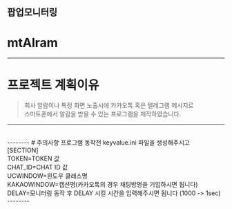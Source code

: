 ## 팝업모니터링
# mtAlram
---------
# 프로젝트 계획이유
> 회사 알람이나 특정 화면 노출시에 카카오톡 혹은 텔레그램 메시지로 <br>
> 스마트폰에서 알람을 받을 수 있는 프로그램을 제작하였습니다.
--------
<br>
--------
# 주의사항
프로그램 동작전 keyvalue.ini 파일을 생성해주시고 <br>
[SECTION] <br>
TOKEN=TOKEN 값 <br>
CHAT_ID=CHAT ID 값 <br>
UCWINDOW=윈도우 클래스명 <br>
KAKAOWINDOW=캡션명(카카오톡의 경우 채팅방명을 기입하시면 됩니다) <br>
DELAY=모니터링 동작 후 DELAY 시킬 시간을 입력해주시면 됩니다 (1000 -> 1sec) <br>
--------